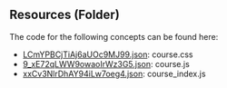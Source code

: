 ## Resources \(Folder\)

The code for the following concepts can be found here: 
- [LCmYPBCjTiAj6aUOc9MJ99.json](LCmYPBCjTiAj6aUOc9MJ99.json): course\.css
- [9\_xE72qLWW9owaoIrWz3G5.json](9_xE72qLWW9owaoIrWz3G5.json): course\.js
- [xxCv3NlrDhAY94iLw7oeg4.json](xxCv3NlrDhAY94iLw7oeg4.json): course\_index\.js

